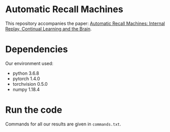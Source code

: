 # Automatic Recall Machines

This repository accompanies the paper: <a href="">Automatic Recall Machines: Internal Replay, Continual Learning and the Brain</a>.

# Dependencies

Our environment used:
- python 3.6.8
- pytorch 1.4.0
- torchvision 0.5.0
- numpy 1.18.4

# Run the code

Commands for all our results are given in `commands.txt`.
